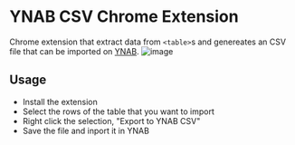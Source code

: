 
# YNAB CSV Chrome Extension

Chrome extension that extract data from `<table>`s and genereates an CSV file that can be imported on [YNAB](https://www.youneedabudget.com/).
![image](https://cloud.githubusercontent.com/assets/895865/19142339/f9641982-8b9c-11e6-8a03-6a976043e979.png)

## Usage

* Install the extension
* Select the rows of the table that you want to import
* Right click the selection, "Export to YNAB CSV"
* Save the file and inport it in YNAB
